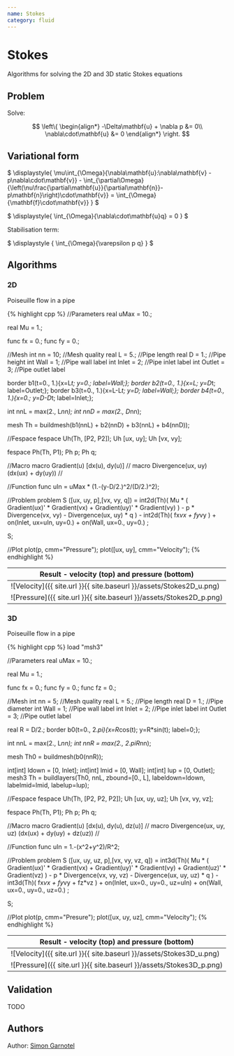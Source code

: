 ```yaml
---
name: Stokes
category: fluid
---
```


# Stokes

Algorithms for solving the 2D and 3D static Stokes equations

## Problem

Solve:

$$
\left\{
\begin{align*}
	-\Delta\mathbf{u} + \nabla p &= 0\\
	\nabla\cdot\mathbf{u} &= 0
\end{align*}
\right.
$$

## Variational form

$
\displaystyle{
	\mu\int_{\Omega}{\nabla\mathbf{u}:\nabla\mathbf{v} - p\nabla\cdot\mathbf{v}} - \int_{\partial\Omega}{\left(\nu\frac{\partial\mathbf{u}}{\partial\mathbf{n}}-p\mathbf{n}\right)\cdot\mathbf{v}} = \int_{\Omega}{\mathbf{f}\cdot\mathbf{v}}
}
$

$
\displaystyle{
	\int_{\Omega}{\nabla\cdot\mathbf{u}q} = 0
}
$

Stabilisation term:

$
\displaystyle {
	\int_{\Omega}{\varepsilon p q}
}
$

## Algorithms

### 2D

Poiseuille flow in a pipe

{% highlight cpp %}
//Parameters
real uMax = 10.;

real Mu = 1.;

func fx = 0.;
func fy = 0.;

//Mesh
int nn = 10;	//Mesh quality
real L = 5.;	//Pipe length
real D = 1.;	//Pipe height
int Wall = 1;	//Pipe wall label
int Inlet = 2;	//Pipe inlet label
int Outlet = 3;	//Pipe outlet label

border b1(t=0., 1.){x=L*t; y=0.; label=Wall;};
border b2(t=0., 1.){x=L; y=D*t; label=Outlet;};
border b3(t=0., 1.){x=L-L*t; y=D; label=Wall;};
border b4(t=0., 1.){x=0.; y=D-D*t; label=Inlet;};

int nnL = max(2., L*nn);
int nnD = max(2., D*nn);

mesh Th = buildmesh(b1(nnL) + b2(nnD) + b3(nnL) + b4(nnD));

//Fespace
fespace Uh(Th, [P2, P2]);
Uh [ux, uy];
Uh [vx, vy];

fespace Ph(Th, P1);
Ph p;
Ph q;

//Macro
macro Gradient(u) [dx(u), dy(u)] //
macro Divergence(ux, uy) (dx(ux) + dy(uy)) //

//Function
func uIn = uMax * (1.-(y-D/2.)^2/(D/2.)^2);

//Problem
problem S ([ux, uy, p],[vx, vy, q])
	= int2d(Th)(
		  Mu * (
			  Gradient(ux)' * Gradient(vx)
			+ Gradient(uy)' * Gradient(vy)
		)
		- p * Divergence(vx, vy)
		- Divergence(ux, uy) * q
	)
	- int2d(Th)(
		  fx*vx + fy*vy
	)
	+ on(Inlet, ux=uIn, uy=0.)
	+ on(Wall, ux=0., uy=0.)
	;

S;

//Plot
plot(p, cmm="Pressure");
plot([ux, uy], cmm="Velocity");
{% endhighlight %}

|Result - velocity (top) and pressure (bottom)|
|--|
|![Velocity]({{ site.url }}{{ site.baseurl }}/assets/Stokes2D_u.png)|
|![Pressure]({{ site.url }}{{ site.baseurl }}/assets/Stokes2D_p.png)|

### 3D

Poiseuille flow in a pipe

{% highlight cpp %}
load "msh3"

//Parameters
real uMax = 10.;

real Mu = 1.;

func fx = 0.;
func fy = 0.;
func fz = 0.;

//Mesh
int nn = 5;		//Mesh quality
real L = 5.;	//Pipe length
real D = 1.;	//Pipe diameter
int Wall = 1;	//Pipe wall label
int Inlet = 2;	//Pipe inlet label
int Outlet = 3;	//Pipe outlet label

real R = D/2.;
border b0(t=0., 2.*pi){x=R*cos(t); y=R*sin(t); label=0;};

int nnL = max(2., L*nn);
int nnR = max(2., 2.*pi*R*nn);

mesh Th0 = buildmesh(b0(nnR));

int[int] ldown = [0, Inlet];
int[int] lmid = [0, Wall];
int[int] lup = [0, Outlet];
mesh3 Th = buildlayers(Th0, nnL, zbound=[0., L], labeldown=ldown, labelmid=lmid, labelup=lup);

//Fespace
fespace Uh(Th, [P2, P2, P2]);
Uh [ux, uy, uz];
Uh [vx, vy, vz];

fespace Ph(Th, P1);
Ph p;
Ph q;

//Macro
macro Gradient(u) [dx(u), dy(u), dz(u)] //
macro Divergence(ux, uy, uz) (dx(ux) + dy(uy) + dz(uz)) //

//Function
func uIn = 1.-(x^2+y^2)/R^2;

//Problem
problem S ([ux, uy, uz, p],[vx, vy, vz, q])
	= int3d(Th)(
		  Mu * (
			  Gradient(ux)' * Gradient(vx)
			+ Gradient(uy)' * Gradient(vy)
			+ Gradient(uz)' * Gradient(vz)
		)
		- p * Divergence(vx, vy, vz)
		- Divergence(ux, uy, uz) * q
	)
	- int3d(Th)(
		fx*vx + fy*vy + fz*vz
	)
	+ on(Inlet, ux=0., uy=0., uz=uIn)
	+ on(Wall, ux=0., uy=0., uz=0.)
	;

S;

//Plot
plot(p, cmm="Presure");
plot([ux, uy, uz], cmm="Velocity");
{% endhighlight %}

|Result - velocity (top) and pressure (bottom)|
|--|
|![Velocity]({{ site.url }}{{ site.baseurl }}/assets/Stokes3D_u.png)|
|![Pressure]({{ site.url }}{{ site.baseurl }}/assets/Stokes3D_p.png)|

## Validation

TODO

## Authors

Author: [Simon Garnotel](https://github.com/sgarnotel)
